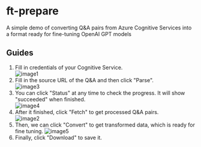 # ft-prepare
A simple demo of converting Q&A pairs from Azure Cognitive Services into a format ready for fine-tuning OpenAI GPT models

## Guides
1. Fill in credentials of your Cognitive Service.  
    ![image1](https://github.com/Alan-Kuan/ft-prepare/assets/24734750/c3684730-18c6-4fbe-87fa-4ace0145b37d)
2. Fill in the source URL of the Q&A and then click "Parse".  
    ![image3](https://github.com/Alan-Kuan/ft-prepare/assets/24734750/8c847fc0-8c20-40a5-941e-05f1b790204f)
3. You can click "Status" at any time to check the progress.
    It will show "succeeded" when finished.  
    ![image4](https://github.com/Alan-Kuan/ft-prepare/assets/24734750/471251c0-4eb3-4b06-854a-ff777d4948df)
4. After it finished, click "Fetch" to get processed Q&A pairs.  
    ![image2](https://github.com/Alan-Kuan/ft-prepare/assets/24734750/c4e0c8c5-06d2-4c44-bbab-41315aff2a4f)
5. Then, we can click "Convert" to get transformed data, which is ready for fine tuning.
     ![image5](https://github.com/Alan-Kuan/ft-prepare/assets/24734750/49595a19-d90b-4d49-874e-3d10218cd7a7)
6. Finally, click "Download" to save it.

